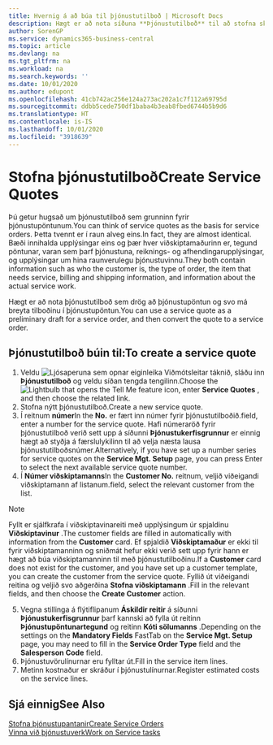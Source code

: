```yaml
---
title: Hvernig á að búa til þjónustutilboð | Microsoft Docs
description: Hægt er að nota síðuna **Þjónustutilboð** til að stofna skjöl þar sem hægt er að færa inn upplýsingar um þjónustu, s.s. viðgerðir og viðhald, á þjónustuvörum að beiðni viðskiptamanns. Hægt er að nota þjónustutilboð sem drög að þjónustupöntun og svo má breyta tilboðinu í þjónustupöntun.
author: SorenGP
ms.service: dynamics365-business-central
ms.topic: article
ms.devlang: na
ms.tgt_pltfrm: na
ms.workload: na
ms.search.keywords: ''
ms.date: 10/01/2020
ms.author: edupont
ms.openlocfilehash: 41cb742ac256e124a273ac202a1c7f112a69795d
ms.sourcegitcommit: ddbb5cede750df1baba4b3eab8fbed6744b5b9d6
ms.translationtype: HT
ms.contentlocale: is-IS
ms.lasthandoff: 10/01/2020
ms.locfileid: "3918639"
---
```

# <a name="create-service-quotes"></a><span data-ttu-id="dddc0-104">Stofna þjónustutilboð</span><span class="sxs-lookup"><span data-stu-id="dddc0-104">Create Service Quotes</span></span>
<span data-ttu-id="dddc0-105">Þú getur hugsað um þjónustutilboð sem grunninn fyrir þjónustupöntunum.</span><span class="sxs-lookup"><span data-stu-id="dddc0-105">You can think of service quotes as the basis for service orders.</span></span> <span data-ttu-id="dddc0-106">Þetta tvennt er í raun alveg eins.</span><span class="sxs-lookup"><span data-stu-id="dddc0-106">In fact, they are almost identical.</span></span> <span data-ttu-id="dddc0-107">Bæði innihalda upplýsingar eins og þær hver viðskiptamaðurinn er, tegund pöntunar, varan sem þarf þjónustuna, reiknings- og afhendingarupplýsingar, og upplýsingar um hina raunverulegu þjónustuvinnu.</span><span class="sxs-lookup"><span data-stu-id="dddc0-107">They both contain information such as who the customer is, the type of order, the item that needs service, billing and shipping information, and information about the actual service work.</span></span>
 
<span data-ttu-id="dddc0-108">Hægt er að nota þjónustutilboð sem drög að þjónustupöntun og svo má breyta tilboðinu í þjónustupöntun.</span><span class="sxs-lookup"><span data-stu-id="dddc0-108">You can use a service quote as a preliminary draft for a service order, and then convert the quote to a service order.</span></span>  
  
## <a name="to-create-a-service-quote"></a><span data-ttu-id="dddc0-109">Þjónustutilboð búin til:</span><span class="sxs-lookup"><span data-stu-id="dddc0-109">To create a service quote</span></span>  
1. <span data-ttu-id="dddc0-110">Veldu ![Ljósaperuna sem opnar eiginleika Viðmótsleitar](media/ui-search/search_small.png "Segðu mér hvað þú vilt gera") táknið, sláðu inn **Þjónustutilboð** og veldu síðan tengda tengilinn.</span><span class="sxs-lookup"><span data-stu-id="dddc0-110">Choose the ![Lightbulb that opens the Tell Me feature](media/ui-search/search_small.png "Tell me what you want to do") icon, enter **Service Quotes** , and then choose the related link.</span></span>  
2. <span data-ttu-id="dddc0-111">Stofna nýtt þjónustutilboð.</span><span class="sxs-lookup"><span data-stu-id="dddc0-111">Create a new service quote.</span></span>  
3. <span data-ttu-id="dddc0-112">Í reitnum **númer**</span><span class="sxs-lookup"><span data-stu-id="dddc0-112">In the **No.**</span></span> <span data-ttu-id="dddc0-113">er fært inn númer fyrir þjónustutilboðið.</span><span class="sxs-lookup"><span data-stu-id="dddc0-113">field, enter a number for the service quote.</span></span> <span data-ttu-id="dddc0-114">Hafi númeraröð fyrir þjónustutilboð verið sett upp á síðunni **Þjónustukerfisgrunnur** er einnig hægt að styðja á færslulykilinn til að velja næsta lausa þjónustutilboðsnúmer.</span><span class="sxs-lookup"><span data-stu-id="dddc0-114">Alternatively, if you have set up a number series for service quotes on the **Service Mgt. Setup** page, you can press Enter to select the next available service quote number.</span></span>  
4. <span data-ttu-id="dddc0-115">Í **Númer viðskiptamanns**</span><span class="sxs-lookup"><span data-stu-id="dddc0-115">In the **Customer No.**</span></span>  <span data-ttu-id="dddc0-116">reitnum, veljið viðeigandi viðskiptamann af listanum.</span><span class="sxs-lookup"><span data-stu-id="dddc0-116">field, select the relevant customer from the list.</span></span>  

  > [!Note]  
  >  <span data-ttu-id="dddc0-117">Fyllt er sjálfkrafa í viðskiptavinareiti með upplýsingum úr spjaldinu **Viðskiptavinur** .</span><span class="sxs-lookup"><span data-stu-id="dddc0-117">The customer fields are filled in automatically with information from the **Customer** card.</span></span> <span data-ttu-id="dddc0-118">Ef spjaldið **Viðskiptamaður** er ekki til fyrir viðskiptamanninn og sniðmát hefur ekki verið sett upp fyrir hann er hægt að búa viðskiptamanninn til með þjónustutilboðinu.</span><span class="sxs-lookup"><span data-stu-id="dddc0-118">If a **Customer** card does not exist for the customer, and you have set up a customer template, you can create the customer from the service quote.</span></span> <span data-ttu-id="dddc0-119">Fyllið út viðeigandi reitina og veljið svo aðgerðina **Stofna viðskiptamann** .</span><span class="sxs-lookup"><span data-stu-id="dddc0-119">Fill in the relevant fields, and then choose the **Create Customer** action.</span></span>  
  
5. <span data-ttu-id="dddc0-120">Vegna stillinga á flýtiflipanum **Áskildir reitir** á síðunni **Þjónustukerfisgrunnur** þarf kannski að fylla út reitinn **Þjónustupöntunartegund** og reitinn **Kóti sölumanns** .</span><span class="sxs-lookup"><span data-stu-id="dddc0-120">Depending on the settings on the **Mandatory Fields** FastTab on the **Service Mgt. Setup** page, you may need to fill in the **Service Order Type** field and the **Salesperson Code** field.</span></span>  
6. <span data-ttu-id="dddc0-121">Þjónustuvörulínurnar eru fylltar út.</span><span class="sxs-lookup"><span data-stu-id="dddc0-121">Fill in the service item lines.</span></span>  
7. <span data-ttu-id="dddc0-122">Metinn kostnaður er skráður í þjónustulínurnar.</span><span class="sxs-lookup"><span data-stu-id="dddc0-122">Register estimated costs on the service lines.</span></span>  
  
## <a name="see-also"></a><span data-ttu-id="dddc0-123">Sjá einnig</span><span class="sxs-lookup"><span data-stu-id="dddc0-123">See Also</span></span>  
[<span data-ttu-id="dddc0-124">Stofna þjónustupantanir</span><span class="sxs-lookup"><span data-stu-id="dddc0-124">Create Service Orders</span></span>](service-how-to-create-service-orders.md)  
[<span data-ttu-id="dddc0-125">Vinna við þjónustuverk</span><span class="sxs-lookup"><span data-stu-id="dddc0-125">Work on Service tasks</span></span>](service-how-to-work-on-service-tasks.md)  

 